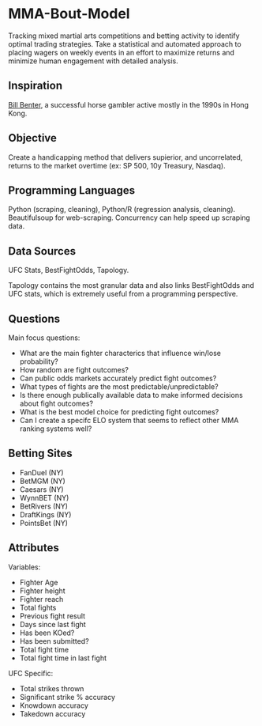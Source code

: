# MMA-Bout-Model

Tracking mixed martial arts competitions and betting activity to identify optimal trading strategies. Take a statistical and automated approach to placing wagers on weekly events in an effort to maximize returns and minimize human engagement with detailed analysis. 

## Inspiration

[Bill Benter](https://www.casino.org/blog/bill-benter/), a successful horse gambler active mostly in the 1990s in Hong Kong. 

## Objective

Create a handicapping method that delivers supierior, and uncorrelated, returns to the market overtime (ex: SP 500, 10y Treasury, Nasdaq). 

## Programming Languages 

Python (scraping, cleaning), Python/R (regression analysis, cleaning). Beautifulsoup for web-scraping. Concurrency can help speed up scraping data.

## Data Sources

UFC Stats, BestFightOdds, Tapology.

Tapology contains the most granular data and also links BestFightOdds and UFC stats, which is extremely useful from a programming perspective. 

## Questions
Main focus questions:
* What are the main fighter characterics that influence win/lose probability?
* How random are fight outcomes?
* Can public odds markets accurately predict fight outcomes? 
* What types of fights are the most predictable/unpredictable?
* Is there enough publically available data to make informed decisions about fight outcomes?
* What is the best model choice for predicting fight outcomes?
* Can I create a specifc ELO system that seems to reflect other MMA ranking systems well? 

## Betting Sites

* FanDuel (NY)
* BetMGM  (NY)
* Caesars   (NY)
* WynnBET   (NY)
* BetRivers  (NY)  
* DraftKings (NY)
* PointsBet (NY)


## Attributes 

Variables:
* Fighter Age
* Fighter height 
* Fighter reach 
* Total fights 
* Previous fight result
* Days since last fight 
* Has been KOed?
* Has been submitted?
* Total fight time
* Total fight time in last fight

UFC Specific:
* Total strikes thrown
* Significant strike % accuracy
* Knowdown accuracy
* Takedown accuracy

